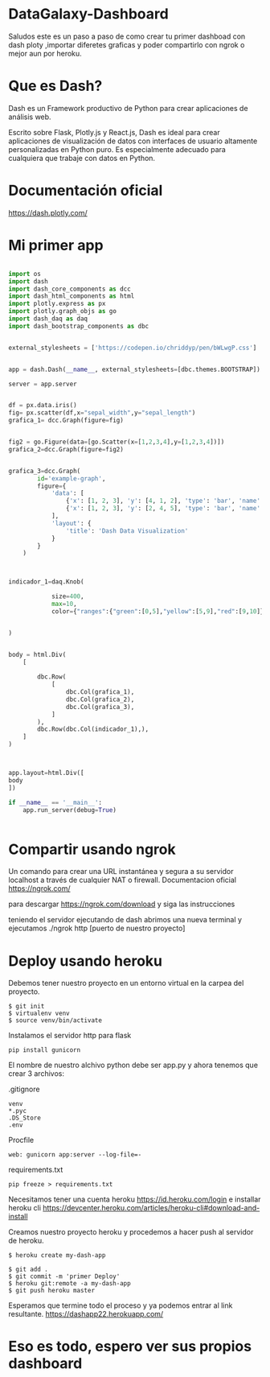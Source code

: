 # DataGalaxy-Dashboard

Saludos este es un paso a paso de como crear tu primer dashboad con dash ploty ,importar diferetes graficas y poder compartirlo con ngrok o mejor aun por heroku.


# Que es Dash?

Dash es un Framework productivo de Python para crear aplicaciones de análisis web.

Escrito sobre Flask, Plotly.js y React.js, Dash es ideal para crear aplicaciones de visualización de datos con interfaces de usuario altamente personalizadas en Python puro. Es especialmente adecuado para cualquiera que trabaje con datos en Python.

# Documentación oficial

https://dash.plotly.com/

# Mi primer app

```python

import os
import dash
import dash_core_components as dcc
import dash_html_components as html
import plotly.express as px
import plotly.graph_objs as go
import dash_daq as daq
import dash_bootstrap_components as dbc


external_stylesheets = ['https://codepen.io/chriddyp/pen/bWLwgP.css']


app = dash.Dash(__name__, external_stylesheets=[dbc.themes.BOOTSTRAP])

server = app.server


df = px.data.iris()
fig= px.scatter(df,x="sepal_width",y="sepal_length")
grafica_1= dcc.Graph(figure=fig)


fig2 = go.Figure(data=[go.Scatter(x=[1,2,3,4],y=[1,2,3,4])])
grafica_2=dcc.Graph(figure=fig2)


grafica_3=dcc.Graph(
        id='example-graph',
        figure={
            'data': [
                {'x': [1, 2, 3], 'y': [4, 1, 2], 'type': 'bar', 'name': 'SF'},
                {'x': [1, 2, 3], 'y': [2, 4, 5], 'type': 'bar', 'name': u'Montréal'},
            ],
            'layout': {
                'title': 'Dash Data Visualization'
            }
        }
    )



indicador_1=daq.Knob(

            size=400,
            max=10,
            color={"ranges":{"green":[0,5],"yellow":[5,9],"red":[9,10]}}


)


body = html.Div(
    [
        
        dbc.Row(
            [
                dbc.Col(grafica_1),
                dbc.Col(grafica_2),
                dbc.Col(grafica_3),
            ]
        ),
        dbc.Row(dbc.Col(indicador_1),),
    ]
)



app.layout=html.Div([ 
body
])

if __name__ == '__main__':
    app.run_server(debug=True)



```

# Compartir usando ngrok 
 Un comando para crear una URL instantánea y segura a su servidor localhost a través de cualquier NAT o firewall.
 Documentacion oficial
 https://ngrok.com/
 
 para descargar https://ngrok.com/download y siga las instrucciones 
 
 teniendo el servidor ejecutando de dash abrimos una nueva terminal y ejecutamos ./ngrok http [puerto de nuestro proyecto]
 
 # Deploy usando heroku
 
 Debemos tener nuestro proyecto en un entorno virtual en la carpea del proyecto.
```
$ git init       
$ virtualenv venv 
$ source venv/bin/activate 

```
Instalamos el servidor http para flask

```
pip install gunicorn
```
El nombre de nuestro alchivo python debe ser app.py y ahora tenemos que crear 3 archivos:

.gitignore
```
venv
*.pyc
.DS_Store
.env

```
Procfile
```
web: gunicorn app:server --log-file=-

```

requirements.txt
```
pip freeze > requirements.txt
```

Necesitamos tener una cuenta heroku https://id.heroku.com/login e installar heroku cli https://devcenter.heroku.com/articles/heroku-cli#download-and-install

Creamos nuestro proyecto heroku y procedemos a hacer push al servidor de heroku. 
```
$ heroku create my-dash-app 

$ git add . 
$ git commit -m 'primer Deploy'
$ heroku git:remote -a my-dash-app
$ git push heroku master 

```
Esperamos que termine todo el proceso y ya podemos entrar al link resultante.
https://dashapp22.herokuapp.com/

# Eso es todo, espero ver sus propios dashboard 

